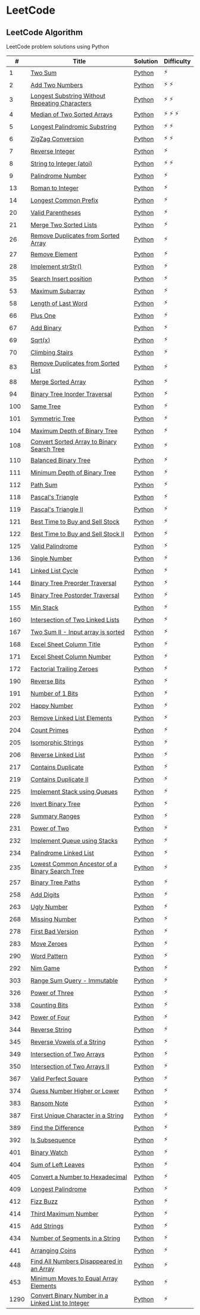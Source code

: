 # LeetCode

## LeetCode Algorithm

LeetCode problem solutions using Python

| #    | Title                                                                                                                                 | Solution                                                                      | Difficulty        |
|------|---------------------------------------------------------------------------------------------------------------------------------------|-------------------------------------------------------------------------------|-------------------|
|1|[Two Sum](https://leetcode.com/problems/two-sum/)|[Python](./Algorithms/Easy/two_sum.py)|:zap:|
|2|[Add Two Numbers](https://leetcode.com/problems/add-two-numbers/)|[Python](./Algorithms/Medium/add_two_numbers.py)|:zap: :zap:|
|3|[Longest Substring Without Repeating Characters](https://leetcode.com/problems/longest-substring-without-repeating-characters/)|[Python](./Algorithms/Medium/longest_substring_without_repeating_char.py)|:zap: :zap:|
|4|[Median of Two Sorted Arrays](https://leetcode.com/problems/median-of-two-sorted-arrays/)|[Python](./Algorithms/Hard/median_of_two_array.py)|:zap: :zap: :zap:|
|5|[Longest Palindromic Substring](https://leetcode.com/problems/longest-palindromic-substring/)|[Python](./Algorithms/Medium/longest_palindrome_substring.py)|:zap: :zap:|
|6|[ZigZag Conversion](https://leetcode.com/problems/zigzag-conversion/)|[Python](./Algorithms/Medium/zigzag_conversion.py)|:zap: :zap:|
|7|[Reverse Integer](https://leetcode.com/problems/reverse-integer/)|[Python](./Algorithms/Easy/reverse_integer.py)|:zap:|
|8|[String to Integer (atoi)](https://leetcode.com/problems/string-to-integer-atoi/)|[Python](./Algorithms/Medium/string_to_integer.py)|:zap: :zap:|
|9|[Palindrome Number](https://leetcode.com/problems/palindrome-number/)|[Python](./Algorithms/Easy/palindrome_number.py)|:zap:|
|13|[Roman to Integer](https://leetcode.com/problems/roman-to-integer/)|[Python](./Algorithms/Easy/roman_to_integer.py)|:zap:|
|14|[Longest Common Prefix](https://leetcode.com/problems/longest-common-prefix/)|[Python](./Algorithms/Easy/longest_common_prefix.py)|:zap:|
|20|[Valid Parentheses](https://leetcode.com/problems/valid-parentheses/)|[Python](./Algorithms/Easy/valid_parentheses.py)|:zap:|
|21|[Merge Two Sorted Lists](https://leetcode.com/problems/merge-two-sorted-lists/)|[Python](./Algorithms/Easy/merge_sorted_linked_list.py)|:zap:|
|26|[Remove Duplicates from Sorted Array](https://leetcode.com/problems/remove-duplicates-from-sorted-array/)|[Python](./Algorithms/Easy/remove_duplicate_from_sorted_array.py)|:zap:|
|27|[Remove Element](https://leetcode.com/problems/remove-element/)|[Python](./Algorithms/Easy/remove_element.py)|:zap:|
|28|[Implement strStr()](https://leetcode.com/problems/implement-strstr)|[Python](./Algorithms/Easy/implement_str_.py)|:zap:|
|35|[Search Insert position](https://leetcode.com/problems/search-insert-position/)|[Python](./Algorithms/Easy/search_insert_position.py)|:zap:|
|53|[Maximum Subarray](https://leetcode.com/problems/maximum-subarray/)|[Python](./Algorithms/Easy/maximum_subarray.py)|:zap:|
|58|[Length of Last Word](https://leetcode.com/problems/length-of-last-word/)|[Python](./Algorithms/Easy/length_of_last_word.py)|:zap:|
|66|[Plus One](https://leetcode.com/problems/plus-one/)|[Python](./Algorithms/Easy/plus_one.py)|:zap:|
|67|[Add Binary](https://leetcode.com/problems/add-binary/)|[Python](./Algorithms/Easy/add_binary.py)|:zap:|
|69|[Sqrt(x)](https://leetcode.com/problems/sqrtx/)|[Python](./Algorithms/Easy/sqrtx.py)|:zap:|
|70|[Climbing Stairs](https://leetcode.com/problems/climbing-stairs/)|[Python](./Algorithms/Easy/climbing_stairs.py)|:zap:|
|83|[Remove Duplicates from Sorted List](https://leetcode.com/problems/remove-duplicates-from-sorted-list/)|[Python](./Algorithms/Easy/remove_duplicates_from_sorted_list.py)|:zap:|
|88|[Merge Sorted Array](https://leetcode.com/problems/merge-sorted-array/)|[Python](./Algorithms/Easy/merge_sorted_array.py)|:zap:|
|94|[Binary Tree Inorder Traversal](https://leetcode.com/problems/binary-tree-inorder-traversal/)|[Python](./Algorithms/Easy/binary_tree_inorder_traversal.py)|:zap:|
|100|[Same Tree](https://leetcode.com/problems/same-tree/)|[Python](./Algorithms/Easy/same_tree.py)|:zap:|
|101|[Symmetric Tree](https://leetcode.com/problems/symmetric-tree/)|[Python](./Algorithms/Easy/symmetric_tree.py)|:zap:|
|104|[Maximum Depth of Binary Tree](https://leetcode.com/problems/maximum-depth-of-binary-tree/)|[Python](./Algorithms/Easy/maximum_depth_of_binary_tree.py)|:zap:|
|108|[Convert Sorted Array to Binary Search Tree](https://leetcode.com/problems/convert-sorted-array-to-binary-search-tree/)|[Python](./Algorithms/Easy/convert_sorted_array_to_binary_search_tree.py)|:zap:|
|110|[Balanced Binary Tree](https://leetcode.com/problems/balanced-binary-tree/)|[Python](./Algorithms/Easy/balanced_binary_tree.py)|:zap:|
|111|[Minimum Depth of Binary Tree](https://leetcode.com/problems/minimum-depth-of-binary-tree/)|[Python](./Algorithms/Easy/minimum_depth_of_binary_tree.py)|:zap:|
|112|[Path Sum](https://leetcode.com/problems/path-sum/)|[Python](./Algorithms/Easy/path_sum.py)|:zap:|
|118|[Pascal's Triangle](https://leetcode.com/problems/pascals-triangle/)|[Python](./Algorithms/Easy/pascal's_triangle.py)|:zap:|
|119|[Pascal's Triangle II](https://leetcode.com/problems/pascals-triangle-ii/)|[Python](./Algorithms/Easy/pascal's_triangle_ii.py)|:zap:|
|121|[Best Time to Buy and Sell Stock](https://leetcode.com/problems/best-time-to-buy-and-sell-stock/)|[Python](./Algorithms/Easy/best_time_to_buy_and_sell_stock.py)|:zap:|
|122|[Best Time to Buy and Sell Stock II](https://leetcode.com/problems/best-time-to-buy-and-sell-stock-ii/)|[Python](./Algorithms/Easy/best_time_to_buy_and_sell_stock_ii.py)|:zap:|
|125|[Valid Palindrome](https://leetcode.com/problems/valid-palindrome/)|[Python](./Algorithms/Easy/valid_palindrome.py)|:zap:|
|136|[Single Number](https://leetcode.com/problems/single-number/)|[Python](./Algorithms/Easy/single_number.py)|:zap:|
|141|[Linked List Cycle](https://leetcode.com/problems/linked-list-cycle/)|[Python](./Algorithms/Easy/linked_list_cycle.py)|:zap:|
|144|[Binary Tree Preorder Traversal](https://leetcode.com/problems/binary-tree-preorder-traversal/)|[Python](./Algorithms/Easy/binary_tree_preorder_traversal.py)|:zap:|
|145|[Binary Tree Postorder Traversal](https://leetcode.com/problems/binary-tree-postorder-traversal/)|[Python](./Algorithms/Easy/binary_tree_postorder_traversal.py)|:zap:|
|155|[Min Stack](https://leetcode.com/problems/min-stack/)|[Python](./Algorithms/Easy/min_stack.py)|:zap:|
|160|[Intersection of Two Linked Lists](https://leetcode.com/problems/intersection-of-two-linked-lists/)|[Python](./Algorithms/Easy/intersection_of_two_linked_lists.py)|:zap:|
|167|[Two Sum II - Input array is sorted](https://leetcode.com/problems/two-sum-ii-input-array-is-sorted/)|[Python](./Algorithms/Easy/two_sum_ii_-_input_array_is_sorted.py)|:zap:|
|168|[Excel Sheet Column Title](https://leetcode.com/problems/excel-sheet-column-title/)|[Python](./Algorithms/Easy/excel_sheet_column_title.py)|:zap:|
|171|[Excel Sheet Column Number](https://leetcode.com/problems/excel-sheet-column-number/)|[Python](./Algorithms/Easy/excel_sheet_column_number.py)|:zap:|
|172|[Factorial Trailing Zeroes](https://leetcode.com/problems/factorial-trailing-zeroes/)|[Python](./Algorithms/Easy/factorial_trailing_zeroes.py)|:zap:|
|190|[Reverse Bits](https://leetcode.com/problems/reverse-bits/)|[Python](./Algorithms/Easy/reverse_bits.py)|:zap:|
|191|[Number of 1 Bits](https://leetcode.com/problems/number-of-1-bits/)|[Python](./Algorithms/Easy/number_of_1_bits.py)|:zap:|
|202|[Happy Number](https://leetcode.com/problems/happy-number/)|[Python](./Algorithms/Easy/happy_number.py)|:zap:|
|203|[Remove Linked List Elements](https://leetcode.com/problems/remove-linked-list-elements/)|[Python](./Algorithms/Easy/remove_linked_list_elements.py)|:zap:|
|204|[Count Primes](https://leetcode.com/problems/count-primes/)|[Python](./Algorithms/Easy/count_primes.py)|:zap:|
|205|[Isomorphic Strings](https://leetcode.com/problems/isomorphic-strings/)|[Python](./Algorithms/Easy/isomorphic_strings.py)|:zap:|
|206|[Reverse Linked List](https://leetcode.com/problems/reverse-linked-list/)|[Python](./Algorithms/Easy/reverse_linked_list.py)|:zap:|
|217|[Contains Duplicate](https://leetcode.com/problems/contains-duplicate/)|[Python](./Algorithms/Easy/contains_duplicate.py)|:zap:|
|219|[Contains Duplicate II](https://leetcode.com/problems/contains-duplicate-ii/)|[Python](./Algorithms/Easy/contains_duplicate_ii.py)|:zap:|
|225|[Implement Stack using Queues](https://leetcode.com/problems/implement-stack-using-queues/)|[Python](./Algorithms/Easy/implement_stack_using_queues.py)|:zap:|
|226|[Invert Binary Tree](https://leetcode.com/problems/invert-binary-tree/)|[Python](./Algorithms/Easy/invert_binary_tree.py)|:zap:|
|228|[Summary Ranges](https://leetcode.com/problems/summary-ranges/)|[Python](./Algorithms/Easy/summary_ranges.py)|:zap:|
|231|[Power of Two](https://leetcode.com/problems/power-of-two/)|[Python](./Algorithms/Easy/power_of_two.py)|:zap:|
|232|[Implement Queue using Stacks](https://leetcode.com/problems/implement-queue-using-stacks/)|[Python](./Algorithms/Easy/implement_queue_using_stacks.py)|:zap:|
|234|[Palindrome Linked List](https://leetcode.com/problems/palindrome-linked-list/)|[Python](./Algorithms/Easy/palindrome_linked_list.py)|:zap:|
|235|[Lowest Common Ancestor of a Binary Search Tree](https://leetcode.com/problems/lowest-common-ancestor-of-a-binary-search-tree/)|[Python](./Algorithms/Easy/lowest_common_ancestor_of_a_binary_search_tree.py)|:zap:|
|257|[Binary Tree Paths](https://leetcode.com/problems/binary-tree-paths/)|[Python](./Algorithms/Easy/binary_tree_paths.py)|:zap:|
|258|[Add Digits](https://leetcode.com/problems/add-digits/)|[Python](./Algorithms/Easy/add_digits.py)|:zap:|
|263|[Ugly Number](https://leetcode.com/problems/ugly-number/)|[Python](./Algorithms/Easy/ugly_number.py)|:zap:|
|268|[Missing Number](https://leetcode.com/problems/missing-number/)|[Python](./Algorithms/Easy/missing_number.py)|:zap:|
|278|[First Bad Version](https://leetcode.com/problems/first-bad-version/)|[Python](./Algorithms/Easy/first_bad_version.py)|:zap:|
|283|[Move Zeroes](https://leetcode.com/problems/move-zeroes/)|[Python](./Algorithms/Easy/move_zeroes.py)|:zap:|
|290|[Word Pattern](https://leetcode.com/problems/word-pattern/)|[Python](./Algorithms/Easy/word_pattern.py)|:zap:|
|292|[Nim Game](https://leetcode.com/problems/nim-game/)|[Python](./Algorithms/Easy/nim_game.py)|:zap:|
|303|[Range Sum Query - Immutable](https://leetcode.com/problems/range-sum-query-immutable/)|[Python](./Algorithms/Easy/range_sum_query_-_immutable.py)|:zap:|
|326|[Power of Three](https://leetcode.com/problems/power-of-three/)|[Python](./Algorithms/Easy/power_of_three.py)|:zap:|
|338|[Counting Bits](https://leetcode.com/problems/counting-bits/)|[Python](./Algorithms/Easy/counting_bits.py)|:zap:|
|342|[Power of Four](https://leetcode.com/problems/power-of-four/)|[Python](./Algorithms/Easy/power_of_four.py)|:zap:|
|344|[Reverse String](https://leetcode.com/problems/reverse-string/)|[Python](./Algorithms/Easy/reverse_string.py)|:zap:|
|345|[Reverse Vowels of a String](https://leetcode.com/problems/reverse-vowels-of-a-string/)|[Python](./Algorithms/Easy/reverse_vowels_of_a_string.py)|:zap:|
|349|[Intersection of Two Arrays](https://leetcode.com/problems/intersection-of-two-arrays/)|[Python](./Algorithms/Easy/intersection_of_two_arrays.py)|:zap:|
|350|[Intersection of Two Arrays II](https://leetcode.com/problems/intersection-of-two-arrays-ii/)|[Python](./Algorithms/Easy/intersection_of_two_arrays_ii.py)|:zap:|
|367|[Valid Perfect Square](https://leetcode.com/problems/valid-perfect-square/)|[Python](./Algorithms/Easy/valid_perfect_square.py)|:zap:|
|374|[Guess Number Higher or Lower](https://leetcode.com/problems/guess-number-higher-or-lower/)|[Python](./Algorithms/Easy/guess_number_higher_or_lower.py)|:zap:|
|383|[Ransom Note](https://leetcode.com/problems/ransom-note/)|[Python](./Algorithms/Easy/ransom_note.py)|:zap:|
|387|[First Unique Character in a String](https://leetcode.com/problems/first-unique-character-in-a-string/)|[Python](./Algorithms/Easy/first_unique_character_in_a_string.py)|:zap:|
|389|[Find the Difference](https://leetcode.com/problems/find-the-difference/)|[Python](./Algorithms/Easy/find_the_difference.py)|:zap:|
|392|[Is Subsequence](https://leetcode.com/problems/is-subsequence/)|[Python](./Algorithms/Easy/is_subsequence.py)|:zap:|
|401|[Binary Watch](https://leetcode.com/problems/binary-watch)|[Python](./Algorithms/Easy/binary_watch.py)|:zap:|
|404|[Sum of Left Leaves](https://leetcode.com/problems/sum-of-left-leaves/)|[Python](./Algorithms/Easy/sum_of_left_leaves.py)|:zap:|
|405|[Convert a Number to Hexadecimal](https://leetcode.com/problems/convert-a-number-to-hexadecimal/)|[Python](./Algorithms/Easy/convert_a_number_to_hexadecimal.py)|:zap:|
|409|[Longest Palindrome](https://leetcode.com/problems/longest-palindrome/)|[Python](./Algorithms/Easy/longest_palindrome.py)|:zap:|
|412|[Fizz Buzz](https://leetcode.com/problems/fizz-buzz/)|[Python](./Algorithms/Easy/fizz_buzz.py)|:zap:|
|414|[Third Maximum Number](https://leetcode.com/problems/third-maximum-number/)|[Python](./Algorithms/Easy/third_maximum_number.py)|:zap:|
|415|[Add Strings](https://leetcode.com/problems/add-strings)|[Python](./Algorithms/Easy/add_strings.py)|:zap:|
|434|[Number of Segments in a String](https://leetcode.com/problems/number-of-segments-in-a-string/)|[Python](./Algorithms/Easy/number_of_segments_in_a_string.py)|:zap:|
|441|[Arranging Coins](https://leetcode.com/problems/arranging-coins/)|[Python](./Algorithms/Easy/arranging_coins.py)|:zap:|
|448|[Find All Numbers Disappeared in an Array](https://leetcode.com/problems/find-all-numbers-disappeared-in-an-array/)|[Python](./Algorithms/Easy/find_all_numbers_disappeared_in_an_array.py)|:zap:|
|453|[Minimum Moves to Equal Array Elements](https://leetcode.com/problems/minimum-moves-to-equal-array-elements/)|[Python](./Algorithms/Easy/minimum_moves_to_equal_array_elements.py)|:zap:|
|1290|[Convert Binary Number in a Linked List to Integer](https://leetcode.com/problems/convert-binary-number-in-a-linked-list-to-integer/)|[Python](./Algorithms/Easy/binary_linked_list_to_integer.py)|:zap:|
